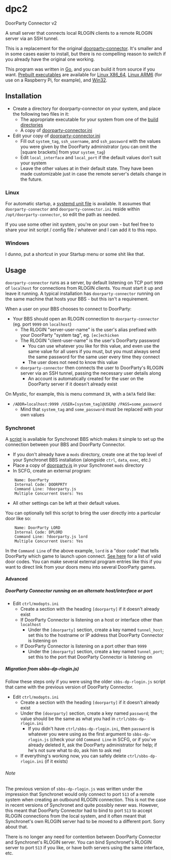 # dpc2
DoorParty Connector v2

A small server that connects local RLOGIN clients to a remote RLOGIN server via an SSH tunnel.

This is a replacement for the original [doorparty-connector](https://github.com/echicken/doorparty-connector).  It's smaller and in some cases easier to install, but there is no compelling reason to switch if you already have the original one working.

This program was written in [Go](https://golang.org/), and you can build it from source if you want.  [Prebuilt executables](build/) are available for [Linux X86_64](build/linux_x64/), [Linux ARM6](build/linux_arm6/) (for use on a Raspberry Pi, for example), and [Win32](build/win32/).

## Installation

* Create a directory for doorparty-connector on your system, and place the following two files in it:
	* The appropriate executable for your system from one of the [build directories](build/)
	* A copy of [doorparty-connector.ini](doorparty-connector.ini)
* Edit your copy of [doorparty-connector.ini](doorparty-connector.ini)
	* Fill out `system_tag`, `ssh_username`, and `ssh_password` with the values you were given by the DoorParty administrator (you can omit the [square brackets] from your `system_tag`)
	* Edit `local_interface` and `local_port` if the default values don't suit your system
	* Leave the other values at in their default state.  They have been made customizable just in case the remote server's details change in the future.
	
### Linux

For automatic startup, a [systemd unit file](doorparty-connector.service) is available.  It assumes that `doorparty-connector` and `doorparty-connector.ini` reside within `/opt/doorparty-connector`, so edit the path as needed.

If you use some other init system, you're on your own - but feel free to share your init script / config file / whatever and I can add it to this repo.

### Windows

I dunno, put a shortcut in your Startup menu or some shit like that.
	
## Usage

`doorparty-connector` runs as a server, by default listening on TCP port `9999` of `localhost` for connections from RLOGIN clients.  You must start it up and leave it running.  A typical installation has `doorparty-connector` running on the same machine that hosts your BBS - but this isn't a requirement.

When a user on your BBS chooses to connect to DoorParty:

* Your BBS should open an RLOGIN connection to `doorparty-connector` (eg. port `9999` on `localhost`)
	* The RLOGIN "server-user-name" is the user's alias prefixed with your DoorParty "system tag", eg. `[ec]echicken`
	* The RLOGIN "client-user-name" is the user's DoorParty password
		* You can use whatever you like for this value, and even use the same value for all users if you must, but you must always send the same password for the same user every time they connect
		* The user does not need to know this value
	* `doorparty-connector` then connects the user to DoorParty's RLOGIN server via an SSH tunnel, passing the necessary user details along
		* An account is automatically created for the user on the DoorParty server if it doesn't already exist

On Mystic, for example, this is menu command `IR`, with a `DATA` field like:
* `/ADDR=localhost:9999 /USER=[system_tag]@USER@ /PASS=some_password`
	* Mind that `system_tag` and `some_password` must be replaced with your own values

### Synchronet

A [script](https://raw.githubusercontent.com/echicken/dpc2/master/synchronet/doorparty.js) is available for Synchronet BBS which makes it simple to set up the connection between your BBS and DoorParty Connector.

* If you don't already have a `mods` directory, create one at the top level of your Synchronet BBS installation (alongside `ctrl`, `data`, `exec`, etc.)
* Place a copy of [doorparty.js](https://raw.githubusercontent.com/echicken/dpc2/master/synchronet/doorparty.js) in your Synchronet `mods` directory
* In SCFG, create an external program:

```
	Name: DoorParty
	Internal Code: DOORPRTY
	Command Line: ?doorparty.js
	Multiple Concurrent Users: Yes
```

* All other settings can be left at their default values.

You can optionally tell this script to bring the user directly into a particular door like so:

```
	Name: DoorParty LORD
	Internal Code: DPLORD
	Command Line: ?doorparty.js lord
	Multiple Concurrent Users: Yes
```

In the `Command Line` of the above example, `lord` is a "door code" that tells DoorParty which game to launch upon connect. [See here](http://wiki.throwbackbbs.com/doku.php?id=doorcode) for a list of valid door codes. You can make several external program entries like this if you want to direct link from your doors menu into several DoorParty games.

#### Advanced

##### DoorParty Connector running on an alternate host/interface or port

* Edit `ctrl/modopts.ini`
	* Create a section with the heading `[doorparty]` if it doesn't already exist
	* If DoorParty Connector is listening on a host or interface other than `localhost`
		* Under the `[doorparty]` section, create a key named `tunnel_host`; set this to the hostname or IP address that DoorParty Connector is listening on
	* If DoorParty Connector is listening on a port other than `9999`
		* Under the `[doorparty]` section, create a key named `tunnel_port`; set this to the port that DoorParty Connector is listening on	

##### Migration from sbbs-dp-rlogin.js)

Follow these steps only if you were using the older `sbbs-dp-rlogin.js` script that came with the previous version of DoorParty Connector.

* Edit `ctrl/modopts.ini`
	* Create a section with the heading `[doorparty]` if it doesn't already exist
	* Under the `[doorparty]` section, create a key named `password`; the value should be the same as what you had in `ctrl/sbbs-dp-rlogin.ini`
		* If you didn't have `ctrl/sbbs-dp-rlogin.ini`, then `password` is whatever you were using as the first argument to `sbbs-dp-rlogin.js` (check your old `Command Line` in SCFG, or if you've already deleted it, ask the DoorParty administrator for help; if he's not sure what to do, ask him to ask me)
	* If everything's working now, you can safely delete `ctrl/sbbs-dp-rlogin.ini` (if it exists)

###### Note

The previous version of `sbbs-dp-rlogin.js` was written under the impression that Synchronet would only connect to port `513` of a remote system when creating an outbound RLOGIN connection. This is not the case in recent versions of Synchronet and quite possibly never was. However, this meant that DoorParty Connector had to bind to port `513` to accept RLOGIN connections from the local system, and it often meant that Synchronet's own RLOGIN server had to be moved to a different port. Sorry about that.

There is no longer any need for contention between DoorParty Connector and Synchronet's RLOGIN server. You can bind Synchronet's RLOGIN server to port `513` if you like, or have both servers using the same interface, etc.
